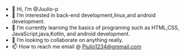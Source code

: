 - 👋 Hi, I’m @Juulio-p
- 👀 I’m interested in back-end development,linux,and android development.
- 🌱 I’m currently learning the basics of programing such as HTML,CSS, JavaScript,java,Kotlin, and android development.
- 💞️ I’m looking to collaborate on anything really.
- 📫 How to reach me email @ Pjulio1234@gmmail.com

<!---
Juulio-p/Juulio-p is a ✨ special ✨ repository because its `README.md` (this file) appears on your GitHub profile.
You can click the Preview link to take a look at your changes.
--->
